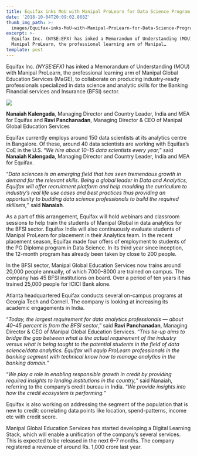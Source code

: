 ```yaml
---
title: Equifax inks MoU with Manipal ProLearn for Data Science Program
date: '2018-10-04T20:09:02.868Z'
thumb_img_path: >-
  images/Equifax-inks-MoU-with-Manipal-ProLearn-for-Data-Science-Program/1*fbo7eS2XoYAfPs_Yhm4FMw.jpeg
excerpt: >-
  Equifax Inc. (NYSE:EFX) has inked a Memorandum of Understanding (MOU) with
  Manipal ProLearn, the professional learning arm of Manipal…
template: post
---
```

Equifax Inc. *(NYSE:EFX)* has inked a Memorandum of Understanding (MOU) with Manipal ProLearn, the professional learning arm of Manipal Global Education Services (MaGE), to collaborate on producing industry-ready professionals specialized in data science and analytic skills for the Banking Financial services and Insurance (BFSI) sector.

![](/images/Equifax-inks-MoU-with-Manipal-ProLearn-for-Data-Science-Program/1*fbo7eS2XoYAfPs_Yhm4FMw.jpeg)

<figcaption><strong>Nanaiah Kalengada</strong>, Managing Director and Country Leader, India and MEA for Equifax and <strong>Ravi Panchanadan</strong>, Managing Director &amp; CEO of Manipal Global Education Services</figcaption>

Equifax currently employs around 150 data scientists at its analytics centre in Bangalore. Of these, around 40 data scientists are working with Equifax’s CoE in the U.S. “*We hire about 10–15 data scientists every year,*” said **Nanaiah Kalengada**, Managing Director and Country Leader, India and MEA for Equifax.

“*Data sciences is an emerging field that has seen tremendous growth in demand for the relevant skills. Being a global leader in Data and Analytics, Equifax will offer recruitment platform and help moulding the curriculum to industry’s real life use cases and best practices thus providing an opportunity to budding data science professionals to build the required skillsets,*” said **Nanaiah**.

As a part of this arrangement, Equifax will hold webinars and classroom sessions to help train the students of Manipal Global in data analytics for the BFSI sector. Equifax India will also continuously evaluate students of Manipal ProLearn for placement in their Analytics team. In the recent placement season, Equifax made four offers of employment to students of the PG Diploma program in Data Science. In its third year since inception, the 12-month program has already been taken by close to 200 people.

In the BFSI sector, Manipal Global Education Services now trains around 20,000 people annually, of which 7000–8000 are trained on campus. The company has 45 BFSI institutions on board. Over a period of ten years it has trained 25,000 people for ICICI Bank alone.

Atlanta headquartered Equifax conducts several on-campus programs at Georgia Tech and Cornell. The company is looking at increasing its academic engagements in India.

“*Today, the largest requirement for data analytics professionals — about 40–45 percent is from the BFSI sector*,” said **Ravi Panchanadan**, Managing Director & CEO of Manipal Global Education Services. “*This tie-up aims to bridge the gap between what is the actual requirement of the industry versus what is being taught to the potential students in the field of data science/data analytics. Equifax will equip ProLearn professionals in the banking segment with technical know how to manage analytics in the banking domain.*”

“*We play a role in enabling responsible growth in credit by providing required insights to lending institutions in the country,*” said Nanaiah, referring to the company’s credit bureau in India. “*We provide insights into how the credit ecosystem is performing.*”

Equifax is also working on addressing the segment of the population that is new to credit: correlating data points like location, spend-patterns, income etc with credit score.

Manipal Global Education Services has started developing a Digital Learning Stack, which will enable a unification of the company’s several services. This is expected to be released in the next 6–7 months. The company registered a revenue of around Rs. 1,000 crore last year.
